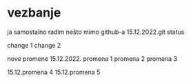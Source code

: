 # vezbanje

  ja samostalno radim nešto mimo github-a 
  15.12.2022.git status
  
change 1
change 2

nove promene 15.12.2022. 
promena 1
promena 2
promena 3

15.12.promena 4
15.12.promena 5
